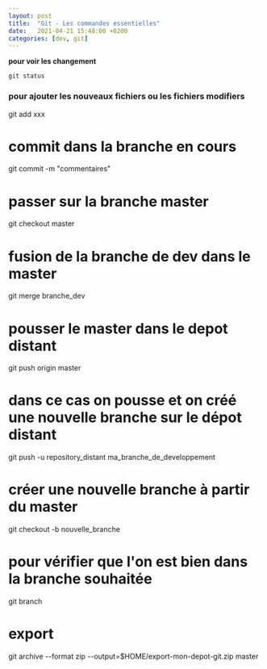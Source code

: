 ```yaml
---
layout: post
title:  "Git - Les commandes essentielles"
date:   2021-04-21 15:48:00 +0200
categories: [dev, git]
---
```

__pour voir les changement__

`git status`

### pour ajouter les nouveaux fichiers ou les fichiers modifiers
git add xxx

# commit dans la branche en cours
git commit -m "commentaires"

# passer sur la branche master
git checkout master

# fusion de la branche de dev dans le master
git merge branche_dev

# pousser le master dans le depot distant
git push origin master

# dans ce cas on pousse et on créé une nouvelle branche sur le dépot distant
git push -u repository_distant ma_branche_de_developpement

# créer une nouvelle branche à partir du master
git checkout -b nouvelle_branche

# pour vérifier que l'on est bien dans la branche souhaitée
git branch

# export
git archive --format zip --output=$HOME/export-mon-depot-git.zip master